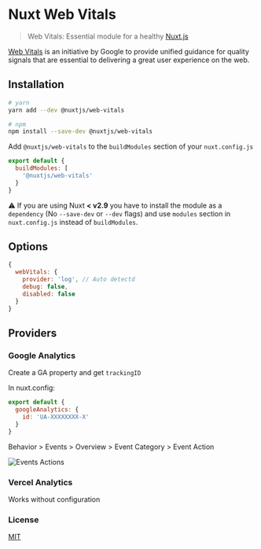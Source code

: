 # Nuxt Web Vitals

> Web Vitals: Essential module for a healthy [Nuxt.js](https://github.com/nuxt/nuxt.js)

[Web Vitals](https://web.dev/vitals) is an initiative by Google to provide unified guidance for quality signals that are essential to delivering a great user experience on the web.

## Installation

```bash
# yarn
yarn add --dev @nuxtjs/web-vitals

# npm
npm install --save-dev @nuxtjs/web-vitals
```

Add `@nuxtjs/web-vitals` to the `buildModules` section of your `nuxt.config.js`

```javascript
export default {
  buildModules: [
    '@nuxtjs/web-vitals'
  }
}
```

:warning: If you are using Nuxt **< v2.9** you have to install the module as a `dependency` (No `--save-dev` or `--dev` flags) and use `modules` section in `nuxt.config.js` instead of `buildModules`.

## Options

```js
{
  webVitals: {
    provider: 'log', // Auto detectd
    debug: false,
    disabled: false
  }
}
```

## Providers

### Google Analytics

Create a GA property and get `trackingID`

In nuxt.config:

```js
export default {
  googleAnalytics: {
    id: 'UA-XXXXXXXX-X'
  }
}
```

Behavior > Events > Overview > Event Category > Event Action

![Events Actions](/assets/event-action.png)


### Vercel Analytics

Works without configuration


### License

[MIT](https://opensource.org/licenses/MIT)
